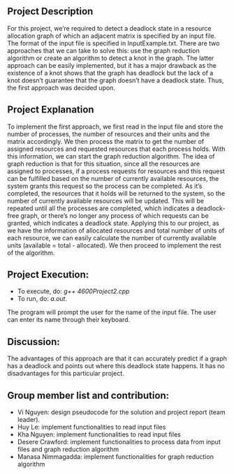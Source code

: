 ## Project Description

For this project, we’re required to detect a deadlock state in a resource allocation graph of which an adjacent matrix is specified by an input file. The format of the input file is specified in InputExample.txt. 
There are two approaches that we can take to solve this: use the graph reduction algorithm or create an algorithm to detect a knot in the graph. The latter approach can be easily implemented, but it has a major drawback as the existence of a knot shows that the graph has deadlock but the lack of a knot doesn’t guarantee that the graph doesn’t have a deadlock state. 
Thus, the first approach was decided upon.

## Project Explanation

To implement the first approach, we first read in the input file and store the number of processes, the number of resources and their units and the matrix accordingly. 
We then process the matrix to get the number of assigned resources and requested resources that each process holds. With this information, we can start the graph reduction algorithm. 
The idea of graph reduction is that for this situation, since all the resources are assigned to processes, if a process requests for resources and this request can be fulfilled based on the number of currently available resources, the system grants this request so the process can be completed.
As it’s completed, the resources that it holds will be returned to the system, so the number of currently available resources will be updated. This will be repeated until all the processes are completed, which indicates a deadlock-free graph, or there’s no longer any process of which requests can be granted, which indicates a deadlock state. 
Applying this to our project, as we have the information of allocated resources and total number of units of each resource, we can easily calculate the number of currently available units (available = total - allocated). We then proceed to implement the rest of the algorithm.

## Project Execution:

- To execute, do: *g++ 4600Project2.cpp*
- To run, do: *a.out*.

The program will prompt the user for the name of the input file. The user can enter its name through their keyboard.

## Discussion:

The advantages of this approach are that it can accurately predict if a graph has a deadlock and points out where this deadlock state happens. It has no disadvantages for this particular project.

## Group member list and contribution:
- Vi Nguyen: design pseudocode for the solution and project report (team leader).
- Huy Le: implement functionalities to read input files
- Kha Nguyen: implement functionalities to read input files
- Desere Crawford: implement functionalities to process data from input files and graph reduction algorithm
- Manasa Nimmagadda: implement functionalities for graph reduction algorithm

